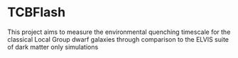 # TCBFlash
This project aims to measure the environmental quenching timescale for
the classical Local Group dwarf galaxies through comparison to the
ELVIS suite of dark matter only simulations
